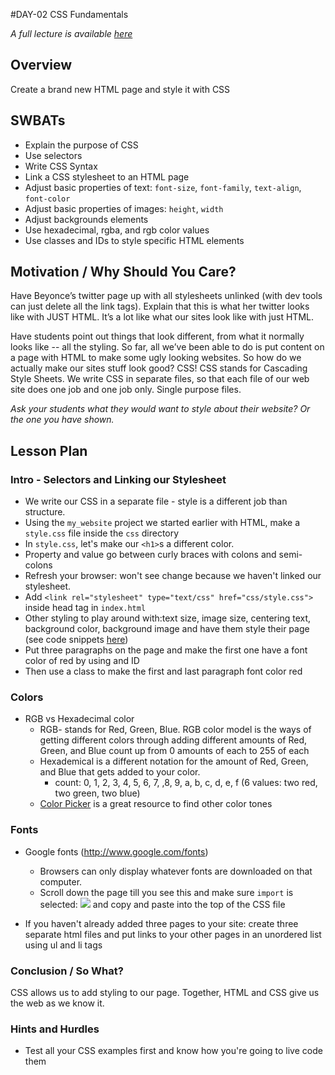 #DAY-02 CSS Fundamentals

_A full lecture is available [here](LECTURE.md)_

## Overview

Create a brand new HTML page and style it with CSS

## SWBATs

+ Explain the purpose of CSS
+ Use selectors
+ Write CSS Syntax
+ Link a CSS stylesheet to an HTML page
+ Adjust basic properties of text: `font-size`, `font-family`, `text-align`, `font-color`
+ Adjust basic properties of images: `height`, `width`
+ Adjust backgrounds elements
+ Use hexadecimal, rgba, and rgb color values
+ Use classes and IDs to style specific HTML elements

## Motivation / Why Should You Care?

Have Beyonce’s twitter page up with all stylesheets unlinked (with dev tools can just delete all the link tags). Explain that this is what her twitter looks like with JUST HTML. It’s a lot like what our sites look like with just HTML.

Have students point out things that look different, from what it normally looks like -- all the styling.
So far, all we’ve been able to do is put content on a page with HTML to make some ugly looking websites. So how do we actually make our sites stuff look good? CSS!
CSS stands for Cascading Style Sheets. We write CSS in separate files, so that each file of our web site does one job and one job only. Single purpose files.

*Ask your students what they would want to style about their website? Or the one you have shown.*

## Lesson Plan

### Intro - Selectors and Linking our Stylesheet

+ We write our CSS in a separate file - style is a different job than structure. 
+ Using the `my_website` project we started earlier with HTML, make a `style.css` file inside the `css` directory
+ In `style.css`, let's make our `<h1>`s a different color. 
+ Property and value go between curly braces with colons and semi-colons 
+ Refresh your browser: won't see change because we haven't linked our stylesheet. 
+ Add `<link rel="stylesheet" type="text/css" href="css/style.css">` inside head tag in `index.html`
+ Other styling to play around with:text size, image size, centering text, background color, background image and have them style their page (see code snippets [here](./code_snippet1.md))
+ Put three paragraphs on the page and make the first one have a font color of red by using and ID
+ Then use a class to make the first and last paragraph font color red

### Colors

+ RGB vs Hexadecimal color 
  * RGB- stands for Red, Green, Blue. RGB color model is the ways of getting different colors through adding different amounts of Red, Green, and Blue count up from 0 amounts of each to 255 of each
  * Hexademical is a different notation for the amount of Red, Green, and Blue that gets added to your color.
    * count: 0, 1, 2, 3, 4, 5, 6, 7, ,8, 9, a, b, c, d, e, f (6 values: two red, two green, two blue)
  * [Color Picker](http://www.w3schools.com/tags/ref_colorpicker.asp) is a great resource to find other color tones

### Fonts

+ Google fonts (http://www.google.com/fonts) 
  * Browsers can only display whatever fonts are downloaded on that computer. 
  * Scroll down the page till you see this and make sure `import` is selected: <img src="https://s3.amazonaws.com/after-school-assets/google-font-import.png"> and copy and paste into the top of the CSS file

+ If you haven't already added three pages to your site: create three separate html files and put links to your other pages in an unordered list using ul and li tags

### Conclusion / So What?
CSS allows us to add styling to our page. Together, HTML and CSS give us the web as we know it. 

### Hints and Hurdles
+ Test all your CSS examples first and know how you're going to live code them
